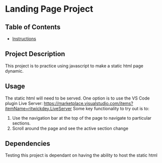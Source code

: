 # Landing Page Project

## Table of Contents

* [Instructions](#instructions)

## Project Description

This project is to practice using javascript to make a static html page dynamic.

## Usage

The static html will need to be served. One option is to use the VS Code plugin Live Server: https://marketplace.visualstudio.com/items?itemName=ritwickdey.LiveServer
Some key functionality to try out is to:

1. Use the navigation bar at the top of the page to navigate to particular sections.
2. Scroll around the page and see the active section change

## Dependencies

Testing this project is dependant on having the ability to host the static html